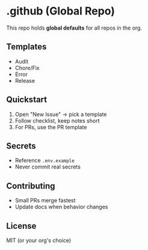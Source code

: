 # .github (Global Repo)

This repo holds **global defaults** for all repos in the org.

## Templates
- Audit
- Chore/Fix
- Error
- Release

## Quickstart
1. Open "New Issue" → pick a template
2. Follow checklist, keep notes short
3. For PRs, use the PR template

## Secrets
- Reference `.env.example`
- Never commit real secrets

## Contributing
- Small PRs merge fastest
- Update docs when behavior changes

## License
MIT (or your org's choice)